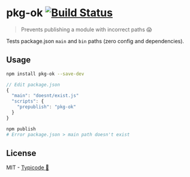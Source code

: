 # pkg-ok [![Build Status](https://travis-ci.org/typicode/pkg-ok.svg?branch=master)](https://travis-ci.org/typicode/pkg-ok)

> Prevents publishing a module with incorrect paths :scream:

Tests package.json `main` and `bin` paths (zero config and dependencies).

## Usage

```sh
npm install pkg-ok --save-dev
```

```js
// Edit package.json
{
  "main": "doesnt/exist.js"
  "scripts": {
    "prepublish": "pkg-ok"
  }
}
```

```sh
npm publish
# Error package.json > main path doesn't exist
```

## License

MIT - [Typicode :cactus:](https://github.com/typicode)
